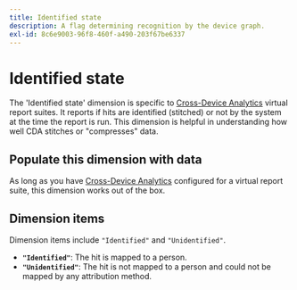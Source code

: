 ```yaml
---
title: Identified state
description: A flag determining recognition by the device graph.
exl-id: 8c6e9003-96f8-460f-a490-203f67be6337
---
```

# Identified state

The 'Identified state' dimension is specific to [Cross-Device Analytics](../cda/overview.md) virtual report suites. It reports if hits are identified (stitched) or not by the system at the time the report is run. This dimension is helpful in understanding how well CDA stitches or "compresses" data.

## Populate this dimension with data

As long as you have [Cross-Device Analytics](../cda/overview.md) configured for a virtual report suite, this dimension works out of the box.

## Dimension items

Dimension items include `"Identified"` and `"Unidentified"`.

* **`"Identified"`**: The hit is mapped to a person.
* **`"Unidentified"`**: The hit is not mapped to a person and could not be mapped by any attribution method.
